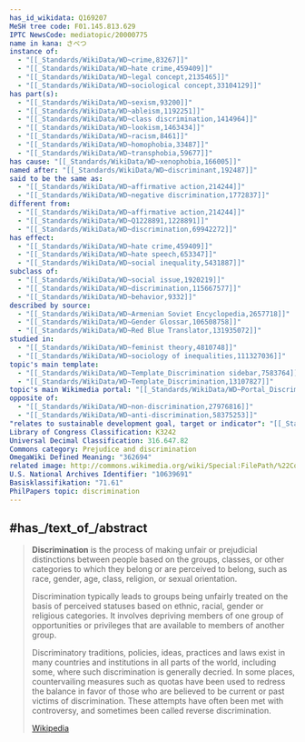 ```yaml
---
has_id_wikidata: Q169207
MeSH tree code: F01.145.813.629
IPTC NewsCode: mediatopic/20000775
name in kana: さべつ
instance of:
  - "[[_Standards/WikiData/WD~crime,83267]]"
  - "[[_Standards/WikiData/WD~hate crime,459409]]"
  - "[[_Standards/WikiData/WD~legal concept,2135465]]"
  - "[[_Standards/WikiData/WD~sociological concept,33104129]]"
has part(s):
  - "[[_Standards/WikiData/WD~sexism,93200]]"
  - "[[_Standards/WikiData/WD~ableism,1192251]]"
  - "[[_Standards/WikiData/WD~class discrimination,1414964]]"
  - "[[_Standards/WikiData/WD~lookism,1463434]]"
  - "[[_Standards/WikiData/WD~racism,8461]]"
  - "[[_Standards/WikiData/WD~homophobia,33487]]"
  - "[[_Standards/WikiData/WD~transphobia,59677]]"
has cause: "[[_Standards/WikiData/WD~xenophobia,166005]]"
named after: "[[_Standards/WikiData/WD~discriminant,192487]]"
said to be the same as:
  - "[[_Standards/WikiData/WD~affirmative action,214244]]"
  - "[[_Standards/WikiData/WD~negative discrimination,1772837]]"
different from:
  - "[[_Standards/WikiData/WD~affirmative action,214244]]"
  - "[[_Standards/WikiData/WD~Q1228891,1228891]]"
  - "[[_Standards/WikiData/WD~discrimination,69942272]]"
has effect:
  - "[[_Standards/WikiData/WD~hate crime,459409]]"
  - "[[_Standards/WikiData/WD~hate speech,653347]]"
  - "[[_Standards/WikiData/WD~social inequality,5431887]]"
subclass of:
  - "[[_Standards/WikiData/WD~social issue,1920219]]"
  - "[[_Standards/WikiData/WD~discrimination,115667577]]"
  - "[[_Standards/WikiData/WD~behavior,9332]]"
described by source:
  - "[[_Standards/WikiData/WD~Armenian Soviet Encyclopedia,2657718]]"
  - "[[_Standards/WikiData/WD~Gender Glossar,106508758]]"
  - "[[_Standards/WikiData/WD~Red Blue Translator,131935072]]"
studied in:
  - "[[_Standards/WikiData/WD~feminist theory,4810748]]"
  - "[[_Standards/WikiData/WD~sociology of inequalities,111327036]]"
topic's main template:
  - "[[_Standards/WikiData/WD~Template_Discrimination sidebar,7583764]]"
  - "[[_Standards/WikiData/WD~Template_Discrimination,13107827]]"
topic's main Wikimedia portal: "[[_Standards/WikiData/WD~Portal_Discrimination,13107857]]"
opposite of:
  - "[[_Standards/WikiData/WD~non-discrimination,27976816]]"
  - "[[_Standards/WikiData/WD~anti-discrimination,58375253]]"
"relates to sustainable development goal, target or indicator": "[[_Standards/WikiData/WD~Target 10.3 of the Sustainable Development Goals,57590844]]"
Library of Congress Classification: K3242
Universal Decimal Classification: 316.647.82
Commons category: Prejudice and discrimination
OmegaWiki Defined Meaning: "362694"
related image: http://commons.wikimedia.org/wiki/Special:FilePath/%22Colored%22%20drinking%20fountain%20from%20mid-20th%20century%20with%20african-american%20drinking.jpg
U.S. National Archives Identifier: "10639691"
Basisklassifikation: "71.61"
PhilPapers topic: discrimination
---
```



## #has_/text_of_/abstract 

> **Discrimination** is the process of making unfair or prejudicial distinctions between people 
> based on the groups, classes, or other categories to which they belong or are perceived to belong, 
> such as race, gender, age, class, religion, or sexual orientation. 
> 
> Discrimination typically leads to groups being unfairly treated on the basis of perceived statuses 
> based on ethnic, racial, gender or religious categories.
>  It involves depriving members of one group of opportunities or privileges 
>  that are available to members of another group.
>
> Discriminatory traditions, policies, ideas, practices and laws exist in many countries and institutions in all parts of the world, including some, where such discrimination is generally decried. In some places, countervailing measures such as quotas have been used to redress the balance in favor of those who are believed to be current or past victims of discrimination. These attempts have often been met with controversy, and sometimes been called reverse discrimination.
>
> [Wikipedia](https://en.wikipedia.org/wiki/Discrimination)

